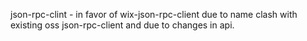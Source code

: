 json-rpc-clint - in favor of wix-json-rpc-client due to name clash with existing oss json-rpc-client and due to changes in api.